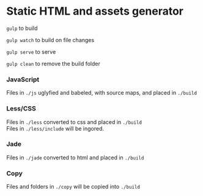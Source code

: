 # Static HTML and assets generator

`gulp` to build

`gulp watch` to build on file changes

`gulp serve` to serve

`gulp clean` to remove the build folder

### JavaScript

Files in `./js` uglyfied and babeled, with source maps, and placed in `./build`

### Less/CSS

Files in `./less` converted to css and placed in `./build`  
Files in `./less/include` will be ingored.

### Jade

Files in `./jade` converted to html and placed in `./build`

### Copy

Files and folders in `./copy` will be copied into `./build`